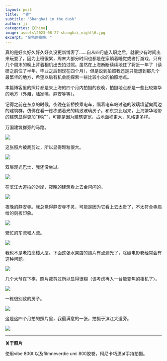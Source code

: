 ```yaml
---
layout: post
title:  "昏"
subtitle: "Shanghai in the dusk"
author: ji
categories: [China]
image: assets\2023-08-27-shanghai_night\6.jpg
excerpt: "金色的夜晚。"
---
```




真的是好久好久好久好久没更新博客了……自从四月底入职之后，就很少有时间出来玩耍了，因为上班很累，周末大部分时间也都是在家躺着睡觉或者打游戏，只有几个周末的晚上背着相机出去拍过照。虽然在上海断断续续地住了将近一年了（读研之前住了半年，毕业之后到现在四个月），但是说到拍照我还是只能想到那几个最繁华的地方，希望以后有机会能探索一些比较小众的拍照地点。



本篇博客里的照片都是来上海的四个月内拍摄的夜晚，拍摄地点都是一些比较繁华的地方（外滩，陆家嘴，静安等等）。

记得之前在东京的时候，夜晚在新桥换乘电车，隔着电车站过道的玻璃墙望向两边的建筑群，仿佛在看一栋栋透着光的精致玻璃房子。和东京比起来，上海繁华地带的建筑显得更加“粗犷”，可能是因为建筑更宽，占地面积更大，风格更多样。



万国建筑群旁的马路。

![](E:\photoji.github.io\assets\2023-08-27-shanghai_night\1.jpg)





这张照片被裁剪过，所以显得颗粒很大。

![](E:\photoji.github.io\assets\2023-08-27-shanghai_night\6.jpg)



双层观光巴士，我还没坐过。

![](E:\photoji.github.io\assets\2023-08-27-shanghai_night\5.jpg)



在滨江大道拍的对岸，夜晚的建筑看上去金闪闪的。

![](E:\photoji.github.io\assets\2023-08-27-shanghai_night\16.jpg)



夜晚的静安寺。我总觉得静安寺不灵，可能是因为它看上去太贵了，不太符合寺庙给的刻板印象。

![](E:\photoji.github.io\assets\2023-08-27-shanghai_night\18.jpg)



繁忙的车流和人流。



![](E:\photoji.github.io\assets\2023-08-27-shanghai_night\11.jpg)



我也不是老拍高楼大厦。下面这张水果店的照片有点漏光了，除碳电影卷经常会有这种问题。

![](E:\photoji.github.io\assets\2023-08-27-shanghai_night\2.jpg)



几个大爷在下棋，照片裁剪过所以显得很糊（该考虑再入一台能变焦的相机了）。

![](E:\photoji.github.io\assets\2023-08-27-shanghai_night\4.jpg)



一栋很别致的房子。

![](E:\photoji.github.io\assets\2023-08-27-shanghai_night\22.jpg)



这是这四个月拍的照片里，我最满意的一张，拍摄于滨江大道旁。

![](E:\photoji.github.io\assets\2023-08-27-shanghai_night\12.jpg)





----



**关于照片**

使用vibe 800t 以及filmneverdie umi 800胶卷，柯尼卡巧思af手持拍摄。
